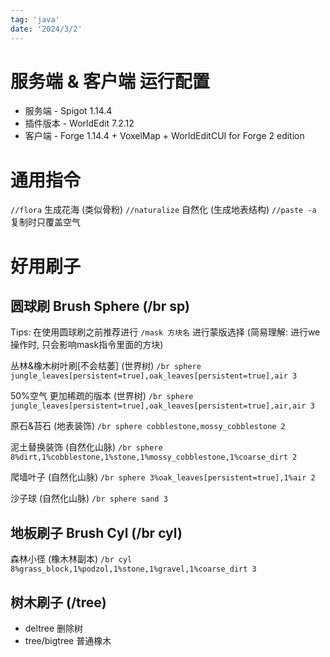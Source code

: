 ```yaml
---
tag: 'java'
date: '2024/3/2'
---
```


# 服务端 & 客户端 运行配置
- 服务端 - Spigot 1.14.4
- 插件版本 - WorldEdit 7.2.12
- 客户端 - Forge 1.14.4 + VoxelMap + WorldEditCUI for Forge 2 edition

# 通用指令

`//flora` 生成花海 (类似骨粉)
`//naturalize` 自然化 (生成地表结构)
`//paste -a` 复制时只覆盖空气

# 好用刷子
## 圆球刷 Brush Sphere (/br sp)
Tips: 在使用圆球刷之前推荐进行 `/mask 方块名` 进行蒙版选择 (简易理解: 进行we操作时, 只会影响mask指令里面的方块)

丛林&橡木树叶刷[不会枯萎] (世界树)
`/br sphere jungle_leaves[persistent=true],oak_leaves[persistent=true],air 3`

50%空气 更加稀疏的版本 (世界树)
`/br sphere jungle_leaves[persistent=true],oak_leaves[persistent=true],air,air 3`

原石&苔石 (地表装饰)
`/br sphere cobblestone,mossy_cobblestone 2`

泥土替换装饰 (自然化山脉)
`/br sphere 8%dirt,1%cobblestone,1%stone,1%mossy_cobblestone,1%coarse_dirt 2`

爬墙叶子 (自然化山脉)
`/br sphere 3%oak_leaves[persistent=true],1%air 2`

沙子球 (自然化山脉)
`/br sphere sand 3`
## 地板刷子 Brush Cyl (/br cyl)
森林小径 (橡木林副本)
`/br cyl 8%grass_block,1%podzol,1%stone,1%gravel,1%coarse_dirt 3`
## 树木刷子 (/tree)
- deltree 删除树
- tree/bigtree 普通橡木
